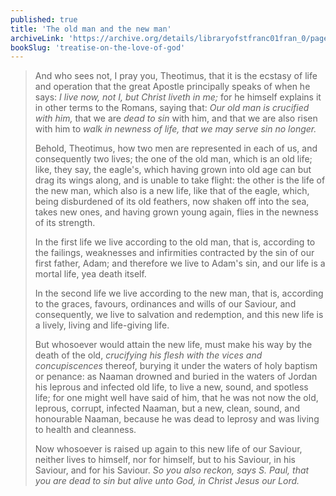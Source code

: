 ```yaml
---
published: true
title: 'The old man and the new man'
archiveLink: 'https://archive.org/details/libraryofstfranc01fran_0/page/302?view=theater'
bookSlug: 'treatise-on-the-love-of-god'
---
```


> And who sees not, I pray you, Theotimus, that it is the ecstasy of life and operation that the great Apostle principally speaks of when he says: *I live now, not I, but Christ liveth in me;* for he himself explains it in other terms to the Romans, saying that: *Our old man is crucified with him,* that we are *dead to sin* with him, and that we are also risen with him to *walk in newness of life, that we may serve sin no longer.*
>
> Behold, Theotimus, how two men are represented in each of us, and consequently two lives; the one of the old man, which is an old life; like, they say, the eagle's, which having grown into old age can but drag its wings along, and is unable to take flight: the other is the life of the new man, which also is a new life, like that of the eagle, which, being disburdened of its old feathers, now shaken off into the sea, takes new ones, and having grown young again, flies in the newness of its strength.
>
> In the first life we live according to the old man, that is, according to the failings, weaknesses and infirmities contracted by the sin of our first father, Adam; and therefore we live to Adam's sin, and our life is a mortal life, yea death itself.
>
> In the second life we live according to the new man, that is, according to the graces, favours, ordinances and wills of our Saviour, and consequently, we live to salvation and redemption, and this new life is a lively, living and life-giving life.
>
> But whosoever would attain the new life, must make his way by the death of the old, *crucifying his flesh with the vices and concupiscences* thereof, burying it under the waters of holy baptism or penance: as Naaman drowned and buried in the waters of Jordan his leprous and infected old life, to live a new, sound, and spotless life; for one might well have said of him, that he was not now the old, leprous, corrupt, infected Naaman, but a new, clean, sound, and honourable Naaman, because he was dead to leprosy and was living to health and cleanness.
>
> Now whosoever is raised up again to this new life of our Saviour, neither lives to himself, nor for himself, but to his Saviour, in his Saviour, and for his Saviour. *So you also reckon, says S. Paul, that you are dead to sin but alive unto God, in Christ Jesus our Lord.*